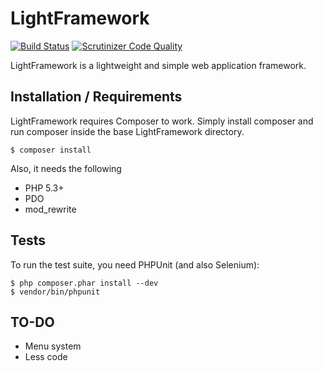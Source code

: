 LightFramework
==============

[![Build Status](https://travis-ci.org/arall/LightFramework.svg)](https://travis-ci.org/arall/LightFramework) [![Scrutinizer Code Quality](https://scrutinizer-ci.com/g/arall/LightFramework/badges/quality-score.png)](https://scrutinizer-ci.com/g/arall/LightFramework/)

LightFramework is a lightweight and simple web application framework.

Installation / Requirements
------------

LightFramework requires Composer to work. Simply install composer and run composer inside the base LightFramework directory.

    $ composer install

Also, it needs the following

- PHP 5.3+
- PDO
- mod_rewrite

Tests
-----

To run the test suite, you need PHPUnit (and also Selenium):

    $ php composer.phar install --dev
    $ vendor/bin/phpunit

TO-DO
-----
- Menu system
- Less code
